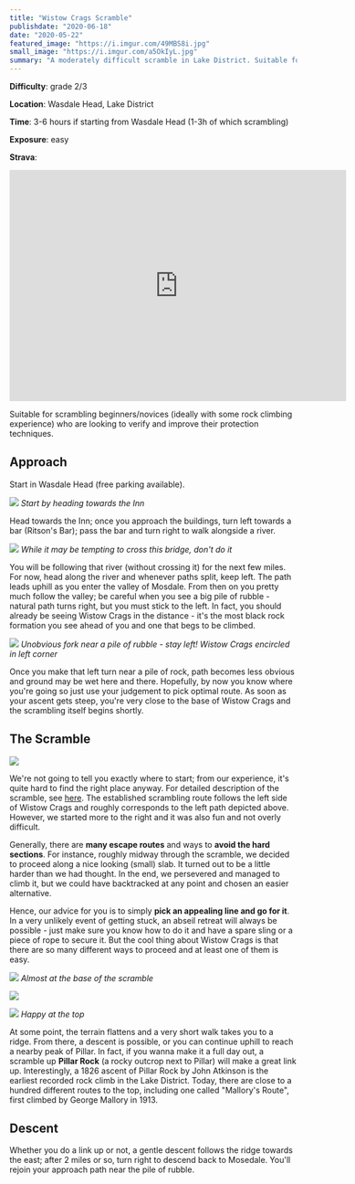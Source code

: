 ```yaml
---
title: "Wistow Crags Scramble"
publishdate: "2020-06-18"
date: "2020-05-22"
featured_image: "https://i.imgur.com/49MBS8i.jpg"
small_image: "https://i.imgur.com/a5OkIyL.jpg"
summary: "A moderately difficult scramble in Lake District. Suitable for scrambling beginners/novices (ideally with some rock climbing experience) who are looking to verify and improve their protection techniques. No real exposure, many escape routes and easier alternatives. Good views at the top are a reward."
---
```


**Difficulty**: grade 2&#47;3

**Location**: Wasdale Head, Lake District

**Time**: 3-6 hours if starting from Wasdale Head (1-3h of which scrambling)

**Exposure**: easy

**Strava**: 

<div class="strava-container">
<iframe height='405' width='590' frameborder='0' allowtransparency='true' scrolling='yes' src='https://www.strava.com/activities/3532309487/embed/baee1e3b23907f44bf20331ebb66ff5058d1a518'></iframe>
</div>

Suitable for scrambling beginners/novices (ideally with some rock climbing experience) who are looking to verify and improve their protection techniques. 

## Approach

Start in Wasdale Head (free parking available). 

![](https://i.imgur.com/KiFDT89.jpg)
*Start by heading towards the Inn*

Head towards the Inn; once you approach the buildings, turn left towards a bar (Ritson's Bar); pass the bar and turn right to walk alongside a river.

![](https://i.imgur.com/WVZ52tC.jpgg)
*While it may be tempting to cross this bridge, don't do it*

You will be following that river (without crossing it) for the next few miles. For now, head along the river and whenever paths split, keep left. The path leads uphill as you enter the valley of Mosdale. From then on you pretty much follow the valley; be careful when you see a big pile of rubble - natural path turns right, but you must stick to the left. In fact, you should already be seeing Wistow Crags in the distance - it's the most black rock formation you see ahead of you and one that begs to be climbed.  

![](https://i.imgur.com/yIP4HhO.jpg)
*Unobvious fork near a pile of rubble - stay left! Wistow Crags encircled in left corner*

Once you make that left turn near a pile of rock, path becomes less obvious and ground may be wet here and there. Hopefully, by now you know where you're going so just use your judgement to pick optimal route. As soon as your ascent gets steep, you're very close to the base of Wistow Crags and the scrambling itself begins shortly.

## The Scramble

![](https://i.imgur.com/Br1KP7F.jpg)

We're not going to tell you exactly where to start; from our experience, it's quite hard to find the right place anyway. For detailed description of the scramble, see [here](https://www.summitpost.org/wistow-crags-pillar/510833). The established scrambling route follows the left side of Wistow Crags and roughly corresponds to the left path depicted above. However, we started more to the right and it was also fun and not overly difficult. 

Generally, there are **many escape routes** and ways to **avoid the hard sections**. For instance, roughly midway through the scramble, we decided to proceed along a nice looking (small) slab. It turned out to be a little harder than we had thought. In the end, we persevered and managed to climb it, but we could have backtracked at any point and chosen an easier alternative. 

Hence, our advice for you is to simply **pick an appealing line and go for it**. In a very unlikely event of getting stuck, an abseil retreat will always be possible - just make sure you know how to do it and have a spare sling or a piece of rope to secure it. But the cool thing about Wistow Crags is that there are so many different ways to proceed and at least one of them is easy. 

![](https://i.imgur.com/jg20v2e.jpg)
*Almost at the base of the scramble*

![](https://i.imgur.com/EJzQbPW.jpg)

![](https://i.imgur.com/cJjlooI.jpg)
*Happy at the top*

At some point, the terrain flattens and a very short walk takes you to a ridge. From there, a descent is possible, or you can continue uphill to reach a nearby peak of Pillar. In fact, if you wanna make it a full day out, a scramble up **Pillar Rock** (a rocky outcrop next to Pillar) will make a great link up. Interestingly, a 1826 ascent of Pillar Rock by John Atkinson is the earliest recorded rock climb in the Lake District. Today, there are close to a hundred different routes to the top, including one called "Mallory's Route", first climbed by George Mallory in 1913. 

## Descent

Whether you do a link up or not, a gentle descent follows the ridge towards the east; after 2 miles or so, turn right to descend back to Mosedale. You'll rejoin your approach path near the pile of rubble.